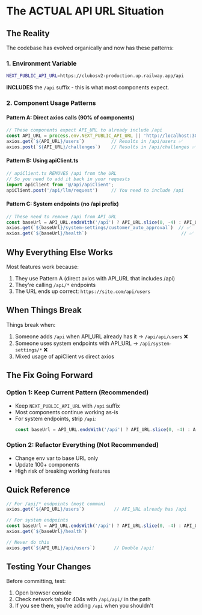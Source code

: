 # The ACTUAL API URL Situation

## The Reality

The codebase has evolved organically and now has these patterns:

### 1. Environment Variable
```bash
NEXT_PUBLIC_API_URL=https://clubosv2-production.up.railway.app/api
```
**INCLUDES** the `/api` suffix - this is what most components expect.

### 2. Component Usage Patterns

#### Pattern A: Direct axios calls (90% of components)
```typescript
// These components expect API_URL to already include /api
const API_URL = process.env.NEXT_PUBLIC_API_URL || 'http://localhost:3001';
axios.get(`${API_URL}/users`)          // Results in /api/users ✅
axios.post(`${API_URL}/challenges`)    // Results in /api/challenges ✅
```

#### Pattern B: Using apiClient.ts
```typescript
// apiClient.ts REMOVES /api from the URL
// So you need to add it back in your requests
import apiClient from '@/api/apiClient';
apiClient.post('/api/llm/request')     // You need to include /api
```

#### Pattern C: System endpoints (no /api prefix)
```typescript
// These need to remove /api from API_URL
const baseUrl = API_URL.endsWith('/api') ? API_URL.slice(0, -4) : API_URL;
axios.get(`${baseUrl}/system-settings/customer_auto_approval`)  // ✅
axios.get(`${baseUrl}/health`)                                   // ✅
```

## Why Everything Else Works

Most features work because:
1. They use Pattern A (direct axios with API_URL that includes /api)
2. They're calling `/api/*` endpoints
3. The URL ends up correct: `https://site.com/api/users`

## When Things Break

Things break when:
1. Someone adds `/api` when API_URL already has it → `/api/api/users` ❌
2. Someone uses system endpoints with API_URL → `/api/system-settings/*` ❌
3. Mixed usage of apiClient vs direct axios

## The Fix Going Forward

### Option 1: Keep Current Pattern (Recommended)
- Keep `NEXT_PUBLIC_API_URL` with `/api` suffix
- Most components continue working as-is
- For system endpoints, strip `/api`: 
  ```typescript
  const baseUrl = API_URL.endsWith('/api') ? API_URL.slice(0, -4) : API_URL;
  ```

### Option 2: Refactor Everything (Not Recommended)
- Change env var to base URL only
- Update 100+ components
- High risk of breaking working features

## Quick Reference

```typescript
// For /api/* endpoints (most common)
axios.get(`${API_URL}/users`)           // API_URL already has /api

// For system endpoints
const baseUrl = API_URL.endsWith('/api') ? API_URL.slice(0, -4) : API_URL;
axios.get(`${baseUrl}/health`)

// Never do this
axios.get(`${API_URL}/api/users`)       // Double /api!
```

## Testing Your Changes

Before committing, test:
1. Open browser console
2. Check network tab for 404s with `/api/api/` in the path
3. If you see them, you're adding `/api` when you shouldn't